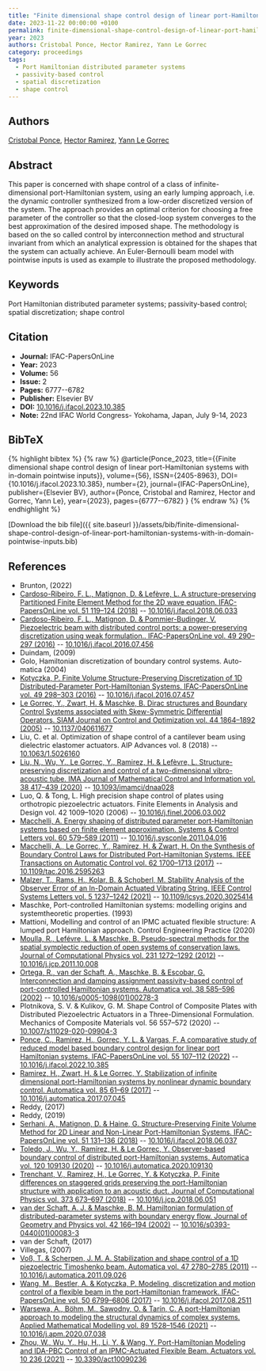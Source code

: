 ```yaml
---
title: "Finite dimensional shape control design of linear port-Hamiltonian systems with in-domain pointwise inputs"
date: 2023-11-22 00:00:00 +0100
permalink: finite-dimensional-shape-control-design-of-linear-port-hamiltonian-systems-with-in-domain-pointwise-inputs
year: 2023
authors: Cristobal Ponce, Hector Ramirez, Yann Le Gorrec
category: proceedings
tags:
  - Port Hamiltonian distributed parameter systems
  - passivity-based control
  - spatial discretization
  - shape control
---
```

 
## Authors
[Cristobal Ponce](authors/cristobal-ponce), [Hector Ramirez](authors/hector-ramirez), [Yann Le Gorrec](authors/yann-le-gorrec)
 
## Abstract
This paper is concerned with shape control of a class of infinite-dimensional port-Hamiltonian system, using an early lumping approach, i.e. the dynamic controller synthesized from a low-order discretized version of the system. The approach provides an optimal criterion for choosing a free parameter of the controller so that the closed-loop system converges to the best approximation of the desired imposed shape. The methodology is based on the so called control by interconnection method and structural invariant from which an analytical expression is obtained for the shapes that the system can actually achieve. An Euler-Bernoulli beam model with pointwise inputs is used as example to illustrate the proposed methodology.
 
## Keywords
Port Hamiltonian distributed parameter systems; passivity-based control; spatial discretization; shape control
 
## Citation
- **Journal:** IFAC-PapersOnLine
- **Year:** 2023
- **Volume:** 56
- **Issue:** 2
- **Pages:** 6777--6782
- **Publisher:** Elsevier BV
- **DOI:** [10.1016/j.ifacol.2023.10.385](https://doi.org/10.1016/j.ifacol.2023.10.385)
- **Note:** 22nd IFAC World Congress- Yokohama, Japan, July 9-14, 2023
 
## BibTeX
{% highlight bibtex %}
{% raw %}
@article{Ponce_2023,
  title={{Finite dimensional shape control design of linear port-Hamiltonian systems with in-domain pointwise inputs}},
  volume={56},
  ISSN={2405-8963},
  DOI={10.1016/j.ifacol.2023.10.385},
  number={2},
  journal={IFAC-PapersOnLine},
  publisher={Elsevier BV},
  author={Ponce, Cristobal and Ramirez, Hector and Gorrec, Yann Le},
  year={2023},
  pages={6777--6782}
}
{% endraw %}
{% endhighlight %}
 
[Download the bib file]({{ site.baseurl }}/assets/bib/finite-dimensional-shape-control-design-of-linear-port-hamiltonian-systems-with-in-domain-pointwise-inputs.bib)
 
## References
- Brunton, (2022)
- [Cardoso-Ribeiro, F. L., Matignon, D. & Lefèvre, L. A structure-preserving Partitioned Finite Element Method for the 2D wave equation. IFAC-PapersOnLine vol. 51 119–124 (2018)](a-structure-preserving-partitioned-finite-element-method-for-the-2d-wave-equation) -- [10.1016/j.ifacol.2018.06.033](https://doi.org/10.1016/j.ifacol.2018.06.033)
- [Cardoso-Ribeiro, F. L., Matignon, D. & Pommier-Budinger, V. Piezoelectric beam with distributed control ports: a power-preserving discretization using weak formulation.. IFAC-PapersOnLine vol. 49 290–297 (2016)](piezoelectric-beam-with-distributed-control-ports-a-power-preserving-discretization-using-weak-formulation) -- [10.1016/j.ifacol.2016.07.456](https://doi.org/10.1016/j.ifacol.2016.07.456)
- Duindam, (2009)
- Golo, Hamiltonian discretization of boundary control systems. Auto-matica (2004)
- [Kotyczka, P. Finite Volume Structure-Preserving Discretization of 1D Distributed-Parameter Port-Hamiltonian Systems. IFAC-PapersOnLine vol. 49 298–303 (2016)](finite-volume-structure-preserving-discretization-of-1d-distributed-parameter-port-hamiltonian-systems) -- [10.1016/j.ifacol.2016.07.457](https://doi.org/10.1016/j.ifacol.2016.07.457)
- [Le Gorrec, Y., Zwart, H. & Maschke, B. Dirac structures and Boundary Control Systems associated with Skew-Symmetric Differential Operators. SIAM Journal on Control and Optimization vol. 44 1864–1892 (2005)](dirac-structures-and-boundary-control-systems-associated-with-skew-symmetric-differential-operators) -- [10.1137/040611677](https://doi.org/10.1137/040611677)
- Liu, C. et al. Optimization of shape control of a cantilever beam using dielectric elastomer actuators. AIP Advances vol. 8 (2018) -- [10.1063/1.5026160](https://doi.org/10.1063/1.5026160)
- [Liu, N., Wu, Y., Le Gorrec, Y., Ramirez, H. & Lefèvre, L. Structure-preserving discretization and control of a two-dimensional vibro-acoustic tube. IMA Journal of Mathematical Control and Information vol. 38 417–439 (2020)](structure-preserving-discretization-and-control-of-a-two-dimensional-vibro-acoustic-tube) -- [10.1093/imamci/dnaa028](https://doi.org/10.1093/imamci/dnaa028)
- Luo, Q. & Tong, L. High precision shape control of plates using orthotropic piezoelectric actuators. Finite Elements in Analysis and Design vol. 42 1009–1020 (2006) -- [10.1016/j.finel.2006.03.002](https://doi.org/10.1016/j.finel.2006.03.002)
- [Macchelli, A. Energy shaping of distributed parameter port-Hamiltonian systems based on finite element approximation. Systems &amp; Control Letters vol. 60 579–589 (2011)](energy-shaping-of-distributed-parameter-port-hamiltonian-systems-based-on-finite-element-approximation) -- [10.1016/j.sysconle.2011.04.016](https://doi.org/10.1016/j.sysconle.2011.04.016)
- [Macchelli, A., Le Gorrec, Y., Ramirez, H. & Zwart, H. On the Synthesis of Boundary Control Laws for Distributed Port-Hamiltonian Systems. IEEE Transactions on Automatic Control vol. 62 1700–1713 (2017)](on-the-synthesis-of-boundary-control-laws-for-distributed-port-hamiltonian-systems) -- [10.1109/tac.2016.2595263](https://doi.org/10.1109/tac.2016.2595263)
- [Malzer, T., Rams, H., Kolar, B. & Schoberl, M. Stability Analysis of the Observer Error of an In-Domain Actuated Vibrating String. IEEE Control Systems Letters vol. 5 1237–1242 (2021)](stability-analysis-of-the-observer-error-of-an-in-domain-actuated-vibrating-string) -- [10.1109/lcsys.2020.3025414](https://doi.org/10.1109/lcsys.2020.3025414)
- Maschke, Port-controlled Hamiltonian systems: modelling origins and systemtheoretic properties. (1993)
- Mattioni, Modelling and control of an IPMC actuated flexible structure: A lumped port Hamiltonian approach. Control Engineering Practice (2020)
- [Moulla, R., Lefévre, L. & Maschke, B. Pseudo-spectral methods for the spatial symplectic reduction of open systems of conservation laws. Journal of Computational Physics vol. 231 1272–1292 (2012)](pseudo-spectral-methods-for-the-spatial-symplectic-reduction-of-open-systems-of-conservation-laws) -- [10.1016/j.jcp.2011.10.008](https://doi.org/10.1016/j.jcp.2011.10.008)
- [Ortega, R., van der Schaft, A., Maschke, B. & Escobar, G. Interconnection and damping assignment passivity-based control of port-controlled Hamiltonian systems. Automatica vol. 38 585–596 (2002)](interconnection-and-damping-assignment-passivity-based-control-of-port-controlled-hamiltonian-systems) -- [10.1016/s0005-1098(01)00278-3](https://doi.org/10.1016/s0005-1098(01)00278-3)
- Plotnikova, S. V. & Kulikov, G. M. Shape Control of Composite Plates with Distributed Piezoelectric Actuators in a Three-Dimensional Formulation. Mechanics of Composite Materials vol. 56 557–572 (2020) -- [10.1007/s11029-020-09904-3](https://doi.org/10.1007/s11029-020-09904-3)
- [Ponce, C., Ramirez, H., Gorrec, Y. L. & Vargas, F. A comparative study of reduced model based boundary control design for linear port Hamiltonian systems. IFAC-PapersOnLine vol. 55 107–112 (2022)](a-comparative-study-of-reduced-model-based-boundary-control-design-for-linear-port-hamiltonian-systems) -- [10.1016/j.ifacol.2022.10.385](https://doi.org/10.1016/j.ifacol.2022.10.385)
- [Ramirez, H., Zwart, H. & Le Gorrec, Y. Stabilization of infinite dimensional port-Hamiltonian systems by nonlinear dynamic boundary control. Automatica vol. 85 61–69 (2017)](stabilization-of-infinite-dimensional-port-hamiltonian-systems-by-nonlinear-dynamic-boundary-control) -- [10.1016/j.automatica.2017.07.045](https://doi.org/10.1016/j.automatica.2017.07.045)
- Reddy, (2017)
- Reddy, (2019)
- [Serhani, A., Matignon, D. & Haine, G. Structure-Preserving Finite Volume Method for 2D Linear and Non-Linear Port-Hamiltonian Systems. IFAC-PapersOnLine vol. 51 131–136 (2018)](structure-preserving-finite-volume-method-for-2d-linear-and-non-linear-port-hamiltonian-systems) -- [10.1016/j.ifacol.2018.06.037](https://doi.org/10.1016/j.ifacol.2018.06.037)
- [Toledo, J., Wu, Y., Ramírez, H. & Le Gorrec, Y. Observer-based boundary control of distributed port-Hamiltonian systems. Automatica vol. 120 109130 (2020)](observer-based-boundary-control-of-distributed-port-hamiltonian-systems) -- [10.1016/j.automatica.2020.109130](https://doi.org/10.1016/j.automatica.2020.109130)
- [Trenchant, V., Ramirez, H., Le Gorrec, Y. & Kotyczka, P. Finite differences on staggered grids preserving the port-Hamiltonian structure with application to an acoustic duct. Journal of Computational Physics vol. 373 673–697 (2018)](finite-differences-on-staggered-grids-preserving-the-port-hamiltonian-structure-with-application-to-an-acoustic-duct) -- [10.1016/j.jcp.2018.06.051](https://doi.org/10.1016/j.jcp.2018.06.051)
- [van der Schaft, A. J. & Maschke, B. M. Hamiltonian formulation of distributed-parameter systems with boundary energy flow. Journal of Geometry and Physics vol. 42 166–194 (2002)](hamiltonian-formulation-of-distributed-parameter-systems-with-boundary-energy-flow) -- [10.1016/s0393-0440(01)00083-3](https://doi.org/10.1016/s0393-0440(01)00083-3)
- van der Schaft, (2017)
- Villegas, (2007)
- [Voß, T. & Scherpen, J. M. A. Stabilization and shape control of a 1D piezoelectric Timoshenko beam. Automatica vol. 47 2780–2785 (2011)](stabilization-and-shape-control-of-a-1d-piezoelectric-timoshenko-beam) -- [10.1016/j.automatica.2011.09.026](https://doi.org/10.1016/j.automatica.2011.09.026)
- [Wang, M., Bestler, A. & Kotyczka, P. Modeling, discretization and motion control of a flexible beam in the port-Hamiltonian framework. IFAC-PapersOnLine vol. 50 6799–6806 (2017)](modeling-discretization-and-motion-control-of-a-flexible-beam-in-the-port-hamiltonian-framework) -- [10.1016/j.ifacol.2017.08.2511](https://doi.org/10.1016/j.ifacol.2017.08.2511)
- [Warsewa, A., Böhm, M., Sawodny, O. & Tarín, C. A port-Hamiltonian approach to modeling the structural dynamics of complex systems. Applied Mathematical Modelling vol. 89 1528–1546 (2021)](a-port-hamiltonian-approach-to-modeling-the-structural-dynamics-of-complex-systems) -- [10.1016/j.apm.2020.07.038](https://doi.org/10.1016/j.apm.2020.07.038)
- [Zhou, W., Wu, Y., Hu, H., Li, Y. & Wang, Y. Port-Hamiltonian Modeling and IDA-PBC Control of an IPMC-Actuated Flexible Beam. Actuators vol. 10 236 (2021)](port-hamiltonian-modeling-and-ida-pbc-control-of-an-ipmc-actuated-flexible-beam) -- [10.3390/act10090236](https://doi.org/10.3390/act10090236)


